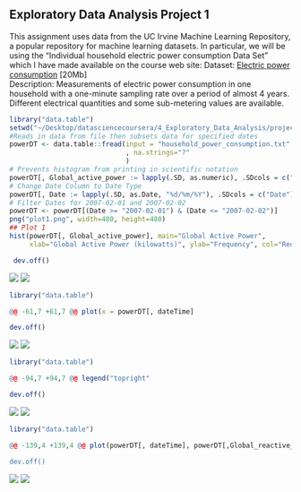 ## Exploratory Data Analysis Project 1
This assignment uses data from the UC Irvine Machine Learning Repository, a popular repository for machine learning datasets. In particular, we will be using the “Individual household electric power consumption Data Set” which I have made available on the course web site:
Dataset:
[Electric power consumption](https://d396qusza40orc.cloudfront.net/exdata%2Fdata%2Fhousehold_power_consumption.zip) [20Mb]
</br>Description: Measurements of electric power consumption in one household with a one-minute sampling rate over a period of almost 4 years. Different electrical quantities and some sub-metering values are available.
```R
library("data.table")
setwd("~/Desktop/datasciencecoursera/4_Exploratory_Data_Analysis/project/data")
#Reads in data from file then subsets data for specified dates
powerDT <- data.table::fread(input = "household_power_consumption.txt"
                             , na.strings="?"
                             )
# Prevents histogram from printing in scientific notation
powerDT[, Global_active_power := lapply(.SD, as.numeric), .SDcols = c("Global_active_power")]
# Change Date Column to Date Type
powerDT[, Date := lapply(.SD, as.Date, "%d/%m/%Y"), .SDcols = c("Date")]
# Filter Dates for 2007-02-01 and 2007-02-02
powerDT <- powerDT[(Date >= "2007-02-01") & (Date <= "2007-02-02")]
png("plot1.png", width=480, height=480)
## Plot 1
hist(powerDT[, Global_active_power], main="Global Active Power", 
     xlab="Global Active Power (kilowatts)", ylab="Frequency", col="Red")

 dev.off()
 ```
 ![](https://github.com/mGalarnyk/datasciencecoursera/blob/master/4_Exploratory_Data_Analysis/project/plot1.png)
 ![](https://github.com/mGalarnyk/datasciencecoursera/blob/master/4_Exploratory_Data_Analysis/project1/plot1.png)
 ```R
 library("data.table")

 @@ -61,7 +61,7 @@ plot(x = powerDT[, dateTime]

 dev.off()
 ```
 ![](https://github.com/mGalarnyk/datasciencecoursera/blob/master/4_Exploratory_Data_Analysis/project/plot2.png)
 ![](https://github.com/mGalarnyk/datasciencecoursera/blob/master/4_Exploratory_Data_Analysis/project1/plot2.png)
 ```R
 library("data.table")

 @@ -94,7 +94,7 @@ legend("topright"

 dev.off()
 ```
 ![](https://github.com/mGalarnyk/datasciencecoursera/blob/master/4_Exploratory_Data_Analysis/project/plot3.png)
 ![](https://github.com/mGalarnyk/datasciencecoursera/blob/master/4_Exploratory_Data_Analysis/project1/plot3.png)
 ```R
 library("data.table")

 @@ -139,4 +139,4 @@ plot(powerDT[, dateTime], powerDT[,Global_reactive_power], type="l", xlab="datet

 dev.off()
 ```
 ![](https://github.com/mGalarnyk/datasciencecoursera/blob/master/4_Exploratory_Data_Analysis/project/plot4.png)
 ![](https://github.com/mGalarnyk/datasciencecoursera/blob/master/4_Exploratory_Data_Analysis/project1/plot4.png)
